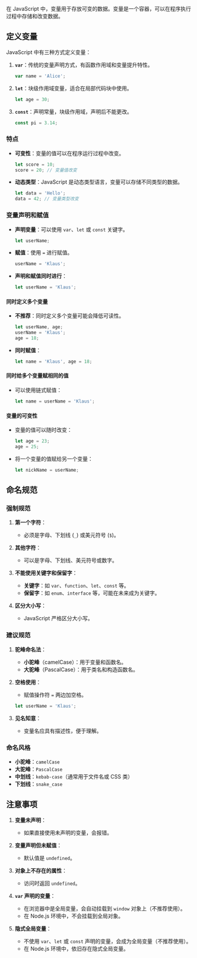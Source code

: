 在 JavaScript 中，变量用于存放可变的数据。变量是一个容器，可以在程序执行过程中存储和改变数据。



## 定义变量

JavaScript 中有三种方式定义变量：

1. **`var`**：传统的变量声明方式，有函数作用域和变量提升特性。

   ```javascript
   var name = 'Alice';
   ```

2. **`let`**：块级作用域变量，适合在局部代码块中使用。

   ```javascript
   let age = 30;
   ```

3. **`const`**：声明常量，块级作用域，声明后不能更改。

   ```javascript
   const pi = 3.14;
   ```



### 特点

- **可变性**：变量的值可以在程序运行过程中改变。

  ```javascript
  let score = 10;
  score = 20; // 变量值改变
  ```

- **动态类型**：JavaScript 是动态类型语言，变量可以存储不同类型的数据。

  ```javascript
  let data = 'Hello';
  data = 42; // 变量类型改变
  ```



### 变量声明和赋值

- **声明变量**：可以使用 `var`、`let` 或 `const` 关键字。

  ```javascript
  let userName;
  ```

- **赋值**：使用 `=` 进行赋值。

  ```javascript
  userName = 'Klaus';
  ```

- **声明和赋值同时进行**：

  ```javascript
  let userName = 'Klaus';
  ```



#### 同时定义多个变量

- **不推荐**：同时定义多个变量可能会降低可读性。

  ```javascript
  let userName, age;
  userName = 'Klaus';
  age = 18;
  ```

- **同时赋值**：

  ```javascript
  let name = 'Klaus', age = 18;
  ```



#### 同时给多个变量赋相同的值

- 可以使用链式赋值：

  ```javascript
  let name = userName = 'Klaus';
  ```



#### 变量的可变性

- 变量的值可以随时改变：

  ```javascript
  let age = 23;
  age = 25;
  ```

- 将一个变量的值赋给另一个变量：

  ```javascript
  let nickName = userName;
  ```



## 命名规范

### 强制规范

1. **第一个字符**：
   - 必须是字母、下划线 (`_`) 或美元符号 (`$`)。

2. **其他字符**：
   - 可以是字母、下划线、美元符号或数字。

3. **不能使用关键字和保留字**：
   - **关键字**：如 `var`、`function`、`let`、`const` 等。
   - **保留字**：如 `enum`、`interface` 等，可能在未来成为关键字。

4. **区分大小写**：
   - JavaScript 严格区分大小写。

### 建议规范

1. **驼峰命名法**：

   - **小驼峰**（camelCase）：用于变量和函数名。
   - **大驼峰**（PascalCase）：用于类名和构造函数名。

2. **空格使用**：

   - 赋值操作符 `=` 两边加空格。

   ```javascript
   let userName = 'Klaus';
   ```

3. **见名知意**：

   - 变量名应具有描述性，便于理解。

### 命名风格

- **小驼峰**：`camelCase`
- **大驼峰**：`PascalCase`
- **中划线**：`kebab-case`（通常用于文件名或 CSS 类）
- **下划线**：`snake_case`



## 注意事项

1. **变量未声明**：
   - 如果直接使用未声明的变量，会报错。

2. **变量声明但未赋值**：
   - 默认值是 `undefined`。

3. **对象上不存在的属性**：
   - 访问时返回 `undefined`。

4. **`var` 声明的变量**：
   - 在浏览器中是全局变量，会自动挂载到 `window` 对象上（不推荐使用）。
   - 在 Node.js 环境中，不会挂载到全局对象。

5. **隐式全局变量**：
   - 不使用 `var`、`let` 或 `const` 声明的变量，会成为全局变量（不推荐使用）。
   - 在 Node.js 环境中，依旧存在隐式全局变量。